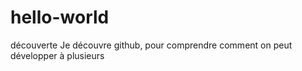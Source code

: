 # hello-world
découverte
Je découvre github, pour comprendre comment on peut développer à plusieurs
